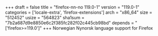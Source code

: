 +++
draft = false
title = "firefox-nn-no 119.0-1"
version = "119.0-1"
categories = ['locale-extra', 'firefox-extensions']
arch = "x86_64"
size = "512452"
usize = "564823"
sha1sum = "7b2a687d9e8850e6c2f385fc282f02c445cb98bd"
depends = "['firefox>=119.0']"
+++
Norwegian Nynorsk language support for Firefox